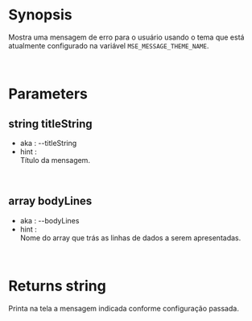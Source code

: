# Synopsis

Mostra uma mensagem de erro para o usuário usando o tema que está atualmente 
configurado na variável `MSE_MESSAGE_THEME_NAME`.



&nbsp;

# Parameters

## string titleString

- aka       : --titleString
- hint      :  
  Título da mensagem.


&nbsp;

## array bodyLines

- aka       : --bodyLines
- hint      :  
  Nome do array que trás as linhas de dados a serem apresentadas.



&nbsp;

# Returns string

Printa na tela a mensagem indicada conforme configuração passada.
